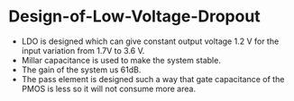 # Design-of-Low-Voltage-Dropout

- LDO is designed which can give constant output voltage 1.2 V for the input variation from 1.7V to 3.6 V.
- Millar capacitance is used to make the system stable.
- The gain of the system us 61dB.
- The pass element is designed such a way that gate capacitance of the PMOS is less so it will not consume more area.
